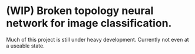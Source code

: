 # (WIP) Broken topology neural network for image classification.

Much of this project is still under heavy development. Currently not even at a useable state.